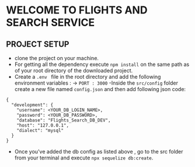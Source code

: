 # WELCOME TO FLIGHTS AND SEARCH SERVICE

## PROJECT SETUP
- clone the project on your machine.
- For getting all the dependency execute `npm install` on the same path as of your root directory of the downloaded project. 
- Create a `.env ` file in the root directory and add the following environment variables :
     -> `PORT : 3000`
-Inside the `src/config` folder create a new file named `config.json` and then add following json code:

```
{
  "development": {
    "username": <YOUR_DB_LOGIN_NAME>,
    "password": <YOUR_DB_PASSWORD>,
    "database": "Flights_Search_DB_DEV",
    "host": "127.0.0.1",
    "dialect": "mysql"
  }
}

```

- Once you've added the db config as listed above , go to the src folder from your terminal and execute `npx sequelize db:create`.